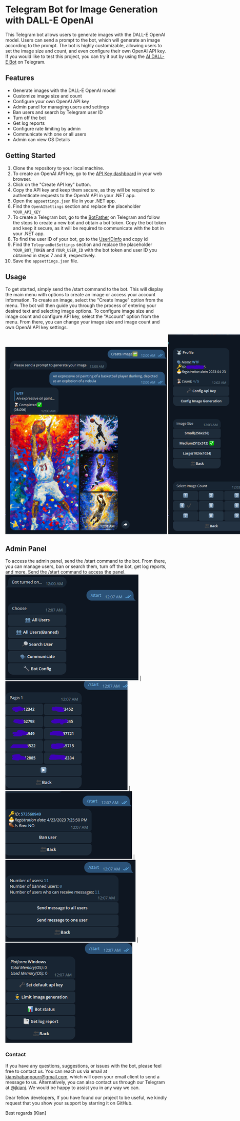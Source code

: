 # Telegram Bot for Image Generation with DALL-E OpenAI

This Telegram bot allows users to generate images with the DALL-E OpenAI model. Users can send a prompt to the bot, which will generate an image according to the prompt. The bot is highly customizable, allowing users to set the image size and count, and even configure their own OpenAI API key.
If you would like to test this project, you can try it out by using the <a href="https://t.me/aidalle_bot" target="_blank">AI DALL-E Bot</a> on Telegram.

## Features
- Generate images with the DALL-E OpenAI model
- Customize image size and count
- Configure your own OpenAI API key
- Admin panel for managing users and settings
- Ban users and search by Telegram user ID
- Turn off the bot
- Get log reports
- Configure rate limiting by admin
- Communicate with one or all users
- Admin can view OS Details

## Getting Started
1. Clone the repository to your local machine.
2. To create an OpenAI API key, go to the <a href="https://platform.openai.com/account/api-keys" target="_blank">API Key dashboard</a> in your web browser.
3. Click on the "Create API key" button.
4. Copy the API key and keep them secure, as they will be required to authenticate requests to the OpenAI API in your .NET app.
5. Open the `appsettings.json` file in your .NET app.
6. Find the `OpenAISettings` section and replace the placeholder `YOUR_API_KEY` 
7. To create a Telegram bot, go to the <a href="https://t.me/botfather" target="_blank">BotFather</a> on Telegram and follow the steps to create a new bot and obtain a bot token. Copy the bot token and keep it secure, as it will be required to communicate with the bot in your .NET app.
8. To find the user ID of your bot, go to the <a href="https://t.me/userinfobot" target="_blank">UserIDInfo</a> and copy id
9. Find the `TelegramBotSettings` section and replace the placeholder `YOUR_BOT_TOKEN` and `YOUR_USER_ID` with the bot token and user ID you obtained in steps 7 and 8, respectively.
10. Save the  `appsettings.json` file.

## Usage
To get started, simply send the /start command to the bot. This will display the main menu with options to create an image or access your account information.
To create an image, select the "Create Image" option from the menu. The bot will then guide you through the process of entering your desired text and selecting image options.
To configure image size and image count and configure API key, select the "Account" option from the menu. From there, you can change your image size and image count and own OpenAI API key settings.
<div style="white-space: nowrap;">
  <img src="screens/screen06.png" style="display: inline-block;">
  <img src="screens/screen07.png" style="display: inline-block;">
</div>

## Admin Panel
To access the admin panel, send the /start command to the bot. From there, you can manage users, ban or search them, turn off the bot, get log reports, and more. Send the /start command to access the panel.
![](screens/screen01.png) | ![](screens/screen02.png) | ![](screens/screen03.png) | ![](screens/screen04.png) | ![](screens/screen05.png)

### Contact
If you have any questions, suggestions, or issues with the bot, please feel free to contact us. You can reach us via email at <a href="mailto:kianshabanpourr@gmail.com">kianshabanpourr@gmail.com</a>, which will open your email client to send a message to us. Alternatively, you can also contact us through our Telegram at <a href="https://t.me/jkianj" target="_blank">@jkianj</a>. We would be happy to assist you in any way we can.

Dear fellow developers,
If you have found our project to be useful, we kindly request that you show your support by starring it on GitHub.

Best regards
[Kian]